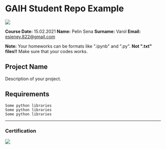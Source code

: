 # GAIH Student Repo Example
![](img/logo.png)

**Course Date:** 15.02.2021 
**Name:** Pelin Sena 
**Surname:** Varol
**Email:** esieney.822@gmail.com

**Note:** Your homeworks can be formats like ".ipynb" and ".py". **Not ".txt" files!!** Make sure that your codes works.  

## Project Name
Description of your project.

## Requirements
```
Some python libraries
Some python libraries
Some python libraries
```
---

### Certification
![](img/certificate_ex.png)

